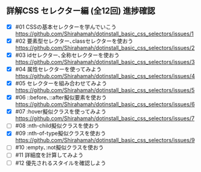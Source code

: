 ## 詳解CSS セレクター編 (全12回) 進捗確認

- [x] #01 CSSの基本セレクターを学んでいこう  
 https://github.com/Shirahamah/dotinstall_basic_css_selectors/issues/1
- [x] #02 要素型セレクター､classセレクターを使おう  
 https://github.com/Shirahamah/dotinstall_basic_css_selectors/issues/2
- [x] #03 idセレクター､全称セレクターを使おう  
 https://github.com/Shirahamah/dotinstall_basic_css_selectors/issues/3
- [x] #04 属性セレクターを使ってみよう  
 https://github.com/Shirahamah/dotinstall_basic_css_selectors/issues/4
- [x] #05 セレクターを組み合わせてみよう  
 https://github.com/Shirahamah/dotinstall_basic_css_selectors/issues/5
- [x] #06 ::before､::after擬似要素を使おう  
 https://github.com/Shirahamah/dotinstall_basic_css_selectors/issues/6
- [x] #07 :hover擬似クラスを使ってみよう  
 https://github.com/Shirahamah/dotinstall_basic_css_selectors/issues/7
- [ ] #08 :nth-child擬似クラスを使おう  
- [x] #09 :nth-of-type擬似クラスを使おう  
 https://github.com/Shirahamah/dotinstall_basic_css_selectors/issues/9
- [ ] #10 :empty､:not擬似クラスを使おう  
- [ ] #11 詳細度を計算してみよう  
- [ ] #12 優先されるスタイルを確認しよう   
